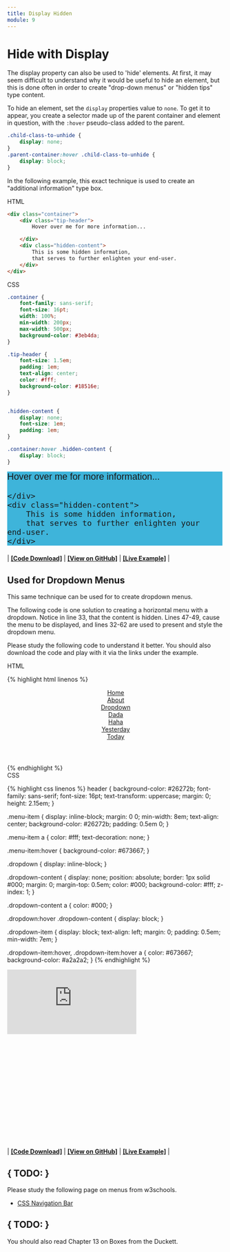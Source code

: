 ```yaml
---
title: Display Hidden
module: 9
---
```


# Hide with Display

The display property can also be used to 'hide' elements. At first, it may seem difficult to understand why it would be useful to hide an element, but this is done often in order to create "drop-down menus" or "hidden tips" type content.

To hide an element, set the `display` properties value to `none`. To get it to appear, you create a selector made up of the parent container and element in question, with the `:hover` pseudo-class added to the parent.

```css
.child-class-to-unhide {
    display: none;
}
.parent-container:hover .child-class-to-unhide {
    display: block;
}
```

In the following example, this exact technique is used to create an "additional information" type box.

<div id="code-heading">HTML</div>

```html
<div class="container">
    <div class="tip-header">
        Hover over me for more information...

    </div>
    <div class="hidden-content">
        This is some hidden information,
        that serves to further enlighten your end-user.
    </div>
</div>
```


<div id="code-ruler"></div>
<div id="code-heading">CSS</div>

```css
.container {
    font-family: sans-serif;
    font-size: 16pt;
    width: 100%;
    min-width: 200px;
    max-width: 500px;
    background-color: #3eb4da;
}

.tip-header {
    font-size: 1.5em;
    padding: 1em;
    text-align: center;
    color: #fff;
    background-color: #18516e;
}


.hidden-content {
    display: none;
    font-size: 1em;
    padding: 1em;
}

.container:hover .hidden-content {
    display: block;
}
```

<div class="displayed_code_example">
<style>
.example-container {
    font-family: sans-serif;
    font-size: 16pt;
    width: 100%;
    min-width: 200px;
    max-width: 500px;
    background-color: #3eb4da;
}

.tip-header {
    font-size: 1.5em;
    padding: 1em;
    text-align: center;
    color: #fff;
    background-color: #18516e;
}


.example-container .hidden-content {
    display: none;
    font-size: 1em;
    padding: 1em;
}

.example-container:hover .hidden-content {
    display: block;
}
</style>

<div class="example-container">
    <div class="tip-header">
        Hover over me for more information...

    </div>
    <div class="hidden-content">
        This is some hidden information,
        that serves to further enlighten your end-user.
    </div>
</div>

</div>

| [**[Code Download]**](https://github.com/Montana-Media-Arts/341-work/raw/master/lectureCode/09/display-block-01/display-block-01.zip) | [**[View on GitHub]**](https://github.com/Montana-Media-Arts/341-work/raw/master/lectureCode/09/display-block-01/) | [**[Live Example]**](https://montana-media-arts.github.io/341-work/lectureCode/09/display-block-01/) |




## Used for Dropdown Menus

This same technique can be used for to create dropdown menus.

The following code is one solution to creating a horizontal menu with a dropdown. Notice in line 33, that the content is hidden. Lines 47-49, cause the menu to be displayed, and lines 32-62 are used to present and style the dropdown menu.

Please study the following code to understand it better. You should also download the code and play with it via the links under the example.

<div id="code-heading">HTML</div>

{% highlight html linenos %}
<header class="">
    <div class="menu-item">
        <a href="#">Home</a></div>
    <div class="menu-item">
        <a href="#">About</a></div>
    <div class="menu-item dropdown">
        <a href="#">Dropdown</a>
        <div class="dropdown-content">
            <div class="dropdown-item">
                <a href="#">Dada</a></div>
            <div class="dropdown-item">
                <a href="#">Haha</a></div>
            <div class="dropdown-item">
                <a href="#">Yesterday</a></div>
            <div class="dropdown-item">
                <a href="#">Today</a></div>
        </div>
    </div>
</header>
{% endhighlight %}


<div id="code-ruler"></div>
<div id="code-heading">CSS</div>


{% highlight css linenos %}
header {
    background-color: #26272b;
    font-family: sans-serif;
    font-size: 16pt;
    text-transform: uppercase;
    margin: 0;
    height: 2.15em;
}

.menu-item {
    display: inline-block;
    margin: 0 0;
    min-width: 8em;
    text-align: center;
    background-color: #26272b;
    padding: 0.5em 0;
}

.menu-item a {
    color: #fff;
    text-decoration: none;
}

.menu-item:hover {
    background-color: #673667;
}

.dropdown {
    display: inline-block;
}

.dropdown-content {
    display: none;
    position: absolute;
    border: 1px solid #000;
    margin: 0;
    margin-top: 0.5em;
    color: #000;
    background-color: #fff;
    z-index: 1;
}

.dropdown-content a {
    color: #000;
}

.dropdown:hover .dropdown-content {
    display: block;
}

.dropdown-item {
    display: block;
    text-align: left;
    margin: 0;
    padding: 0.5em;
    min-width: 7em;
}

.dropdown-item:hover, .dropdown-item:hover a {
    color: #673667;
    background-color: #a2a2a2;
}
{% endhighlight %}

<div class="displayed_code_example">
    <div class="embed-responsive" style="padding-bottom:250px"><iframe class="embed-responsive-item" src="https://montana-media-arts.github.io/341-work/lectureCode/09/drop-down-menu-01/" frameborder="0" allowfullscreen></iframe></div>
</div>


| [**[Code Download]**](https://github.com/Montana-Media-Arts/341-work/raw/master/lectureCode/09/drop-down-menu-01/drop-down-menu-01.zip) | [**[View on GitHub]**](https://github.com/Montana-Media-Arts/341-work/raw/master/lectureCode/09/drop-down-menu-01/) | [**[Live Example]**](https://montana-media-arts.github.io/341-work/lectureCode/09/drop-down-menu-01/) |


## { TODO: }

Please study the following page on menus from w3schools.

- [CSS Navigation Bar](https://www.w3schools.com/css/css_navbar.asp)



## { TODO: }

You should also read Chapter 13 on Boxes from the Duckett.
